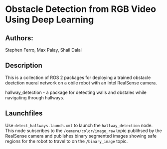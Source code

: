 # Obstacle Detection from RGB Video Using Deep Learning

## Authors:
Stephen Ferro, Max Palay, Shail Dalal

## Description
This is a collection of ROS 2 packages for deploying a trained obstacle deetction nueral network on a obile robot with an Intel RealSense camera.

hallway_detection - a package for detecting walls and obstales while navigating through hallways. 

## Launchfiles

Use `detect_hallways.launch.xml` to launch the `hallway_detection` node. This node subscribes to the `/camera/color/image_raw` topic publihsed by the RealSense camera and publishes binary segmented images showing safe regions for the robot to travel to on the `/binary_image` topic.

